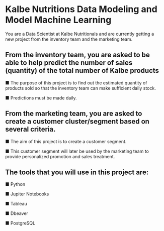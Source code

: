 # Kalbe Nutritions Data Modeling and Model Machine Learning

You are a Data Scientist at Kalbe Nutritionals and are currently getting a new project from the inventory team and the marketing team.

## From the inventory team, you are asked to be able to help predict the number of sales (quantity) of the total number of Kalbe products

■ The purpose of this project is to find out the estimated quantity of products sold so that the inventory team can make sufficient daily stock.

■ Predictions must be made daily.

## From the marketing team, you are asked to create a customer cluster/segment based on several criteria.

■ The aim of this project is to create a customer segment.

■ This customer segment will later be used by the marketing team to provide personalized promotion and sales treatment.

## The tools that you will use in this project are:

■ Python

■ Jupiter Notebooks

■ Tableau

■ Dbeaver

■ PostgreSQL
